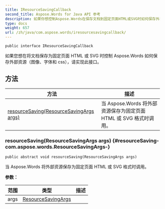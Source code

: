 ```yaml
---
title: IResourceSavingCallback
second_title: Aspose.Words for Java API 参考
description: 如果你想控制Aspose.Words在保存文档到固定页面HTML或SVG时如何保存外部资源图像字体和css，实现这个接口。
type: docs
weight: 657
url: /zh/java/com.aspose.words/iresourcesavingcallback/
---
```

```
public interface IResourceSavingCallback
```

如果您想在将文档保存为固定页面 HTML 或 SVG 时控制 Aspose.Words 如何保存外部资源（图像、字体和 css），请实现此接口。
## 方法

| 方法 | 描述 |
| --- | --- |
| [resourceSaving(ResourceSavingArgs args)](#resourceSaving-com.aspose.words.ResourceSavingArgs-) | 当 Aspose.Words 将外部资源保存为固定页面 HTML 或 SVG 格式时调用。 |
### resourceSaving(ResourceSavingArgs args) {#resourceSaving-com.aspose.words.ResourceSavingArgs-}
```
public abstract void resourceSaving(ResourceSavingArgs args)
```


当 Aspose.Words 将外部资源保存为固定页面 HTML 或 SVG 格式时调用。

**参数：**

| 范围 | 类型 | 描述 |
| --- | --- | --- |
| args | [ResourceSavingArgs](../../com.aspose.words/resourcesavingargs) |  |
